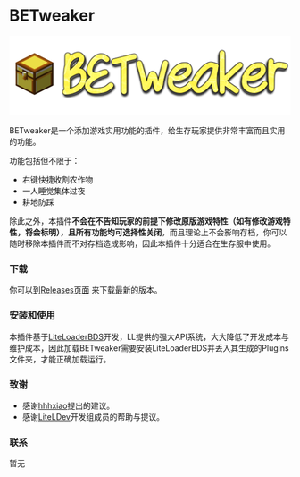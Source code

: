 # BETweaker
<p align="center">
<img src=".github/logo.png" alt="drawing" style="width:600px;"/>
</p>

BETweaker是一个添加游戏实用功能的插件，给生存玩家提供非常丰富而且实用的功能。

功能包括但不限于：
- 右键快捷收割农作物
- 一人睡觉集体过夜
- 耕地防踩

除此之外，本插件**不会在不告知玩家的前提下修改原版游戏特性（如有修改游戏特性，将会标明），且所有功能均可选择性关闭**，而且理论上不会影响存档，你可以随时移除本插件而不对存档造成影响，因此本插件十分适合在生存服中使用。


### 下载

你可以到[Releases页面](https://github.com/dreamguxiang/BETweaker/releases) 来下载最新的版本。

### 安装和使用

本插件基于[LiteLoaderBDS](https://github.com/LiteLDev/LiteLoaderBDS)开发，LL提供的强大API系统，大大降低了开发成本与维护成本，因此加载BETweaker需要安装LiteLoaderBDS并丢入其生成的Plugins文件夹，才能正确加载运行。

### 致谢

- 感谢[hhhxiao](https://github.com/hhhxiao)提出的建议。
- 感谢[LiteLDev](https://github.com/LiteLDev)开发组成员的帮助与提议。

### 联系

暂无

